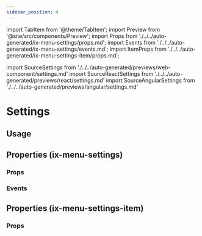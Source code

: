 ```yaml
---
sidebar_position: 4
---
```


import TabItem from '@theme/TabItem';
import Preview from '@site/src/components/Preview';
import Props from './../../auto-generated/ix-menu-settings/props.md';
import Events from './../../auto-generated/ix-menu-settings/events.md';
import ItemProps from './../../auto-generated/ix-menu-settings-item/props.md';

import SourceSettings from './../../auto-generated/previews/web-component/settings.md'
import SourceReactSettings from './../../auto-generated/previews/react/settings.md'
import SourceAngularSettings from './../../auto-generated/previews/angular/settings.md'

# Settings

## Usage

<Preview name="settings" height="30rem" noMargin>
  <TabItem value="javascript">
    <SourceSettings />
  </TabItem>
  <TabItem value="react">
    <SourceReactSettings />
  </TabItem>
  <TabItem value="angular">
    <SourceAngularSettings />
  </TabItem>
</Preview>

## Properties (ix-menu-settings)

### Props

<Props />

### Events

<Events />

## Properties (ix-menu-settings-item)

### Props

<ItemProps />
